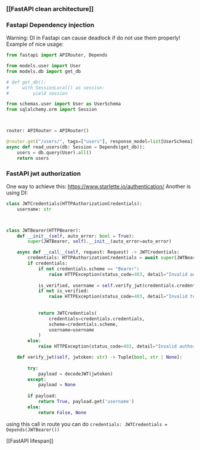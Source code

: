 
### [[FastAPI clean architecture]]
### Fastapi Dependency injection
Warning: DI in Fastapi can cause deadlock if do not use them properly!
Example of nice usage:
```python 
from fastapi import APIRouter, Depends

from models.user import User
from models.db import get_db

# def get_db():
#     with SessionLocal() as session:
#         yield session

from schemas.user import User as UserSchema
from sqlalchemy.orm import Session



router: APIRouter = APIRouter()

@router.get("/users/", tags=["users"], response_model=list[UserSchema])
async def read_users(db: Session = Depends(get_db)):
    users = db.query(User).all()
    return users
```

### FastAPI jwt authorization
One way to achieve this:
https://www.starlette.io/authentication/
Another is using DI:
```python
class JWTCredentials(HTTPAuthorizationCredentials):
    username: str



class JWTBearer(HTTPBearer):
    def __init__(self, auto_error: bool = True):
        super(JWTBearer, self).__init__(auto_error=auto_error)

    async def __call__(self, request: Request) -> JWTCredentials:
        credentials: HTTPAuthorizationCredentials = await super(JWTBearer, self).__call__(request)
        if credentials:
            if not credentials.scheme == "Bearer":
                raise HTTPException(status_code=403, detail="Invalid authentication scheme.")
            
            is_verified, username = self.verify_jwt(credentials.credentials)
            if not is_verified:
                raise HTTPException(status_code=403, detail="Invalid token or expired token.")
            
            
            return JWTCredentials(
                credentials=credentials.credentials,
                scheme=credentials.scheme,
                username=username
            )
        else:
            raise HTTPException(status_code=403, detail="Invalid authorization code.")

    def verify_jwt(self, jwtoken: str) -> Tuple[bool, str | None]:
        
        try:
            payload = decodeJWT(jwtoken)
        except:
            payload = None
        
        if payload:
            return True, payload.get('username')
        else:
            return False, None

```
using this call in route you can do `credentials: JWTCredentials = Depends(JWTBearer())`


[[FastAPI lifespan]]